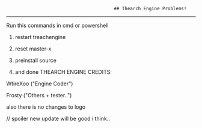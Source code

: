                                             ## Thearch Engine Problems!
 ----------------------------------------------------------------------------------------------------------------------------------------------------------
                                
				
Run this commands in cmd or powershell

1. restart treachengine

2. reset master-x

3. preinstall source

4. and done
                                      THEARCH ENGINE CREDITS:
				      
WtireXoo ("Engine Coder")

Frosty ("Others + tester..") 				      
	
also there is no changes to logo	
			
// spoiler new update will be good i think..
